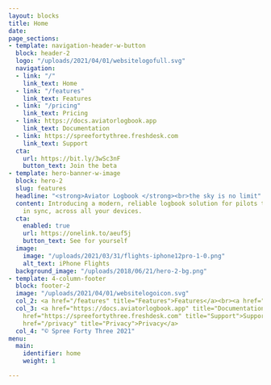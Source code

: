 ```yaml
---
layout: blocks
title: Home
date: 
page_sections:
- template: navigation-header-w-button
  block: header-2
  logo: "/uploads/2021/04/01/websitelogofull.svg"
  navigation:
  - link: "/"
    link_text: Home
  - link: "/features"
    link_text: Features
  - link: "/pricing"
    link_text: Pricing
  - link: https://docs.aviatorlogbook.app
    link_text: Documentation
  - link: https://spreefortythree.freshdesk.com
    link_text: Support
  cta:
    url: https://bit.ly/3wSc3nF
    button_text: Join the beta
- template: hero-banner-w-image
  block: hero-2
  slug: features
  headline: "<strong>Aviator Logbook </strong><br>the sky is no limit"
  content: Introducing a modern, reliable logbook solution for pilots that's always
    in sync, across all your devices.
  cta:
    enabled: true
    url: https://onelink.to/aeuf5j
    button_text: See for yourself
  image:
    image: "/uploads/2021/03/31/flights-iphone12pro-1-0.png"
    alt_text: iPhone Flights
  background_image: "/uploads/2018/06/21/hero-2-bg.png"
- template: 4-column-footer
  block: footer-2
  image: "/uploads/2021/04/01/websitelogoicon.svg"
  col_2: <a href="/features" title="Features">Features</a><br><a href="/pricing" title="Pricing">Pricing</a>
  col_3: <a href="https://docs.aviatorlogbook.app" title="Documentation">Documentation</a><br><a
    href="https://spreefortythree.freshdesk.com" title="Support">Support</a><br><a
    href="/privacy" title="Privacy">Privacy</a>
  col_4: "© Spree Forty Three 2021"
menu:
  main:
    identifier: home
    weight: 1

---
```

